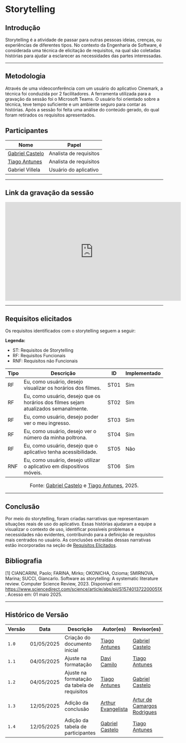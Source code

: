 # Storytelling

## Introdução

Storytelling é a atividade de passar para outras pessoas ideias, crenças, ou experiências de diferentes tipos. No contexto da Engenharia de Software, é considerada uma técnica de elicitação de requisitos, na qual são coletadas histórias para ajudar a esclarecer as necessidades das partes interessadas.

---

## Metodologia

Através de uma videoconferência com um usuário do aplicativo Cinemark, a técnica foi conduzida por 2 facilitadores. A ferramenta utilizada para a gravação da sessão foi o Microsoft Teams. O usuário foi orientado sobre a técnica, teve tempo suficiente e um ambiente seguro para contar as histórias. Após a sessão foi feita uma análise do conteúdo gerado, do qual foram retirados os requisitos apresentados.

## Participantes

| Nome               | Papel                  |
| ------------------ | -----------------------|
| [Gabriel Castelo](https://github.com/GabrielCastelo-31) | Analista de requisitos |
| [Tiago Antunes](https://github.com/TiagoBalieiro)     | Analista de requisitos |
| Gabriel Villela   | Usuário do aplicativo|

---

## Link da gravação da sessão

<iframe width="560" height="315" src="https://www.youtube.com/embed/OHllSImnMqc?si=3Q9UxiKKIUTtkXL3&amp;start=1" title="YouTube video player" frameborder="0" allow="accelerometer; autoplay; clipboard-write; encrypted-media; gyroscope; picture-in-picture; web-share" referrerpolicy="strict-origin-when-cross-origin" allowfullscreen></iframe>

---

## Requisitos elicitados

Os requisitos identificados com o storytelling seguem a seguir:

**Legenda:**

- ST: Requisitos de <span>Storytelling</span>
- RF: Requisitos <span>Funcionais</span>
- RNF: Requisitos não <span>Funcionais</span>

| Tipo | Descrição                                                                            | ID   | Implementado |
| ---- | ------------------------------------------------------------------------------------ | ---- | ------------ |
| RF   | Eu, como usuário, desejo visualizar os horários dos filmes.                          | ST01 | Sim          |
| RF   | Eu, como usuário, desejo que os horários dos filmes sejam atualizados semanalmente.  | ST02 | Sim          |
| RF   | Eu, como usuário, desejo poder ver o meu ingresso.                                   | ST03 | Sim          |
| RF   | Eu, como usuário, desejo ver o número da minha poltrona.                             | ST04 | Sim          |
| RF   | Eu, como usuário, desejo que o aplicativo tenha acessibilidade.                      | ST05 | Não          |
| RNF  | Eu, como usuário, desejo utilizar o aplicativo em dispositivos móveis.               | ST06 | Sim          |

<font size="3"><p style="text-align: center">Fonte: [Gabriel Castelo](https://github.com/GabrielCastelo-31) e [Tiago Antunes](https://github.com/TiagoBalieiro), 2025.</p></font>

---

## Conclusão

Por meio do storytelling, foram criadas narrativas que representavam situações reais de uso do aplicativo. Essas histórias ajudaram a equipe a visualizar o contexto de uso, identificar possíveis problemas e necessidades não evidentes, contribuindo para a definição de requisitos mais centrados no usuário. As conclusões extraídas dessas narrativas estão incorporadas na seção de [Requisitos Elicitados](https://requisitos-de-software.github.io/2025.1-Cinemark/elicita%C3%A7%C3%A3o/requisitosElicitados/).

## Bibliografia

[1] CIANCARINI, Paolo; FARINA, Mirko; OKONICHA, Ozioma; SMIRNOVA, Marina; SUCCI, Giancarlo. Software as storytelling: A systematic literature review. Computer Science Review, 2023. Disponível em: https://www.sciencedirect.com/science/article/abs/pii/S157401372200051X. Acesso em: 01 maio 2025.

---

## Histórico de Versão

| Versão | Data          | Descrição                          | Autor(es)     |  Revisor(es)  |
| ------ | ------------- | ---------------------------------- | ------------- | ------------- |
| `1.0`  | 01/05/2025 | Criação do documento inicial | [Tiago Antunes](https://github.com/TiagoBalieiro) | [Gabriel Castelo](https://github.com/GabrielCastelo-31) |
| `1.1`  | 04/05/2025 | Ajuste na formatação | [Davi Camilo](https://github.com/Davicamilo23) | [Tiago Antunes](https://github.com/TiagoBalieiro) |
| `1.2`  | 04/05/2025 | Ajuste na formatação da tabela de requisitos | [Tiago Antunes](https://github.com/TiagoBalieiro) | [Gabriel Castelo](https://github.com/GabrielCastelo-31) |
| `1.3`  | 12/05/2025 | Adição da conclusão | [Arthur Evangelista](https://github.com/arthurevg) | [Artur de Camargos Rodrigues](https://github.com/ArturDCR) |
| `1.4`  | 12/05/2025 | Adição da tabela de participantes | [Gabriel Castelo](https://github.com/GabrielCastelo-31) |[Tiago Antunes](https://github.com/TiagoBalieiro)  |
